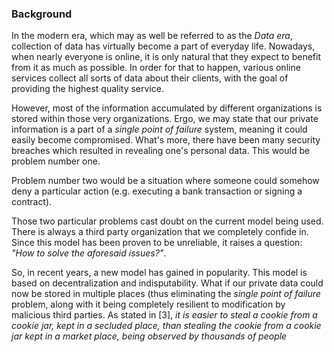 ### Background

In the modern era, which may as well be referred to as the *Data era*, collection of data has virtually become a part of everyday life. Nowadays, when nearly everyone is online, it is only natural that they expect to benefit from it as much as possible. In order for that to happen, various online services collect all sorts of data about their clients, with the goal of providing the highest quality service.

However, most of the information accumulated by different organizations is stored within those very organizations. Ergo, we may state that our private information is a part of a *single point of failure* system, meaning it could easily become compromised. What's more, there have been many security breaches which resulted in revealing one's personal data. This would be problem number one.

Problem number two would be a situation where someone could somehow deny a particular action (e.g. executing a bank transaction or signing a contract).

Those two particular problems cast doubt on the current model being used. There is always a third party organization that we completely confide in. Since this model has been proven to be unreliable, it raises a question: *"How to solve the aforesaid issues?"*.

So, in recent years, a new model has gained in popularity. This model is based on decentralization and indisputability. What if our private data could now be stored in multiple places (thus eliminating the *single point of failure* problem, along with it being completely resilient to modification by malicious third parties. As stated in [3], *it is easier to steal a cookie from a cookie jar, kept in a secluded place, than stealing the cookie from a cookie jar kept in a market place, being observed by thousands of people*
<!--stackedit_data:
eyJoaXN0b3J5IjpbMTg2Mzg4MzYyMiwtODQ1NzQ5MzAzLDIxMz
E5NDQyODUsLTE4OTExNDA3ODcsLTc2NTgyNzI5MiwtODY5MTU2
NjYxLC0xMzE5NDM0MTE5LC0yMTExNTU0MjUyLC0xNDg2OTA5MT
c3LC0xOTgyMjI3OTE1LC0zNTg5MjkzNzksMTAxODU3NDQyNywt
NDQ4NDg4NDIwXX0=
-->